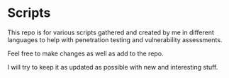 # Scripts

This repo is for various scripts gathered and created by me in different languages to help with penetration testing and vulnerability assessments.

Feel free to make changes as well as add to the repo. 

I will try to keep it as updated as possible with new and interesting stuff.
